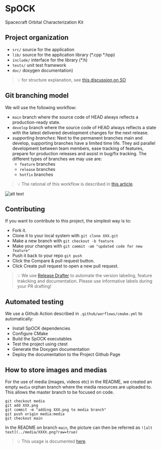 # SpOCK
Spacecraft Orbital Characterization Kit

## Project organization

- `src/` source for the application
- `lib/` source for the application library (*.cpp *.hpp)
- `include/` interface for the library (*.h)
- `tests/` unit test framework
- `doc/` doxygen documentation)

> :bulb: for structure explanation, see [this discussion on SO](https://stackoverflow.com/questions/2360734/whats-a-good-directory-structure-for-larger-c-projects-using-makefile)

## Git branching model

We will use the following workflow:

- `main` branch where the source code of HEAD always reflects a production-ready state.
- `develop` branch where the source code of HEAD always reflects a state with the latest delivered development changes for the next release.
- *supporting branches*: Next to the permanent branches main and develop, supporting branches have a limited time life. They aid parallel development between team members, ease tracking of features, prepare for production releases and assist in bug/fix tracking. The different types of branches we may use are:
  - `feature` branches
  - `release` branches
  - `hotfix` branches

> :bulb: The rational of this workflow is described in [this article](https://nvie.com/posts/a-successful-git-branching-model/).

![alt text](../media/git-branching-model.png?raw=true)

## Contributing

If you want to contribute to this project, the simplest way is to:
- Fork it.
- Clone it to your local system with `git clone XXX.git`
- Make a new branch with `git checkout -b feature`
- Make your changes with `git commit -am "updated code for new feature"`
- Push it back to your repo `git push`
- Click the Compare & pull request button.
- Click Create pull request to open a new pull request.

> :bulb: We use [Release Drafter](https://github.com/marketplace/actions/release-drafter) to automate the version labeling, feature trakcking and documentation. Please use informative labels during your PR drafting!

## Automated testing

We use a Github Action described in `.github/worflows/cmake.yml` to automatically:
- Install SpOCK dependencies
- Configure CMake
- Build the SpOCK executables
- Test the project using ctest
- Generate the Doxygen documentation
- Deploy the documentation to the Project Github Page

## How to store images and medias

For the use of media (images, videos etc) in the README, we created an empty `media` orphan
branch where the media resources are uploaded to. This allows the master branch to be focused on code.

```
git checkout media
git add XXX.png
git commit -m "adding XXX.png to media branch"
git push origin media:media
git checkout main
```

In the README on branch `main`, the picture can then be referred as `![alt text](../media/XXXX.png?raw=true)`

> :bulb: This usage is documented [here](https://medium.com/@minamimunakata/how-to-store-images-for-use-in-readme-md-on-github-9fb54256e951).
